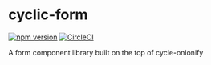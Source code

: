 # cyclic-form

[![npm version](https://badge.fury.io/js/cyclic-form.svg)](https://badge.fury.io/js/cyclic-form) [![CircleCI](https://circleci.com/gh/herp-inc/cyclic-form.svg?style=svg)](https://circleci.com/gh/herp-inc/cyclic-form)

A form component library built on the top of cycle-onionify
